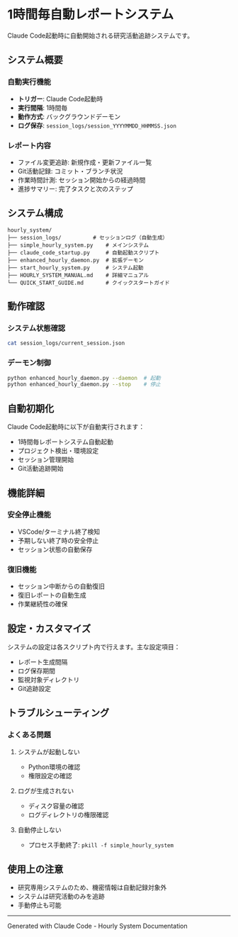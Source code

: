 # 1時間毎自動レポートシステム

Claude Code起動時に自動開始される研究活動追跡システムです。

## システム概要

### 自動実行機能
- **トリガー**: Claude Code起動時
- **実行間隔**: 1時間毎
- **動作方式**: バックグラウンドデーモン
- **ログ保存**: `session_logs/session_YYYYMMDD_HHMMSS.json`

### レポート内容
- ファイル変更追跡: 新規作成・更新ファイル一覧
- Git活動記録: コミット・ブランチ状況
- 作業時間計測: セッション開始からの経過時間
- 進捗サマリー: 完了タスクと次のステップ

## システム構成

```
hourly_system/
├── session_logs/          # セッションログ（自動生成）
├── simple_hourly_system.py    # メインシステム
├── claude_code_startup.py     # 自動起動スクリプト
├── enhanced_hourly_daemon.py  # 拡張デーモン
├── start_hourly_system.py     # システム起動
├── HOURLY_SYSTEM_MANUAL.md    # 詳細マニュアル
└── QUICK_START_GUIDE.md       # クイックスタートガイド
```

## 動作確認

### システム状態確認
```bash
cat session_logs/current_session.json
```

### デーモン制御
```bash
python enhanced_hourly_daemon.py --daemon  # 起動
python enhanced_hourly_daemon.py --stop    # 停止
```

## 自動初期化

Claude Code起動時に以下が自動実行されます：

- 1時間毎レポートシステム自動起動
- プロジェクト検出・環境設定  
- セッション管理開始
- Git活動追跡開始

## 機能詳細

### 安全停止機能
- VSCode/ターミナル終了検知
- 予期しない終了時の安全停止
- セッション状態の自動保存

### 復旧機能
- セッション中断からの自動復旧
- 復旧レポートの自動生成
- 作業継続性の確保

## 設定・カスタマイズ

システムの設定は各スクリプト内で行えます。主な設定項目：

- レポート生成間隔
- ログ保存期間
- 監視対象ディレクトリ
- Git追跡設定

## トラブルシューティング

### よくある問題
1. システムが起動しない
   - Python環境の確認
   - 権限設定の確認

2. ログが生成されない
   - ディスク容量の確認
   - ログディレクトリの権限確認

3. 自動停止しない
   - プロセス手動終了: `pkill -f simple_hourly_system`

## 使用上の注意

- 研究専用システムのため、機密情報は自動記録対象外
- システムは研究活動のみを追跡
- 手動停止も可能

---

Generated with Claude Code - Hourly System Documentation